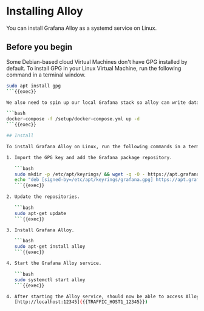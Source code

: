 # Installing Alloy

You can install Grafana Alloy as a systemd service on Linux.

## Before you begin

Some Debian-based cloud Virtual Machines don't have GPG installed by default.
To install GPG in your Linux Virtual Machine, run the following command in a terminal window.

```bash
sudo apt install gpg
```{{exec}}

We also need to spin up our local Grafana stack so alloy can write data to it. 

```bash
docker-compose -f /setup/docker-compose.yml up -d
```{{exec}}

## Install

To install Grafana Alloy on Linux, run the following commands in a terminal window.

1. Import the GPG key and add the Grafana package repository.

   ```bash
   sudo mkdir -p /etc/apt/keyrings/ && wget -q -O - https://apt.grafana.com/gpg.key | gpg --dearmor | sudo tee /etc/apt/keyrings/grafana.gpg > /dev/null &&
   echo "deb [signed-by=/etc/apt/keyrings/grafana.gpg] https://apt.grafana.com stable main" | sudo tee /etc/apt/sources.list.d/grafana.list
   ```{{exec}}
   
2. Update the repositories.

   ```bash
   sudo apt-get update
   ```{{exec}}

3. Install Grafana Alloy.

   ```bash
   sudo apt-get install alloy
   ```{{exec}}

4. Start the Grafana Alloy service.

   ```bash
   sudo systemctl start alloy
   ```{{exec}}

4. After starting the Alloy service, should now be able to access Alloy UI:
   [http://localhost:12345]({{TRAFFIC_HOST1_12345}})